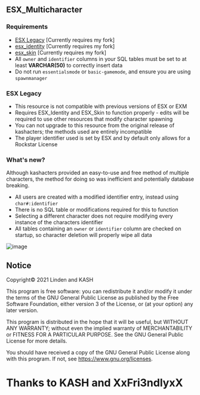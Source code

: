 ## ESX_Multicharacter
### Requirements
* [ESX Legacy](https://github.com/thelindat/es_extended) [Currently requires my fork]
* [esx_identity](https://github.com/thelindat/esx_identity) [Currently requires my fork]
* [esx_skin](https://github.com/thelindat/esx_skin) [Currently requires my fork]
* All `owner` and `identifier` columns in your SQL tables must be set to at least **VARCHAR(50)** to correctly insert data
* Do not run `essentialsmode` or `basic-gamemode`, and ensure you are using `spawnmanager`


### ESX Legacy  
* This resource is not compatible with previous versions of ESX or EXM
* Requires ESX_Identity and ESX_Skin to function properly - edits will be required to use other resources that modify character spawning
* You can not upgrade to this resource from the original release of kashacters; the methods used are entirely incompatible
* The player identifier used is set by ESX and by default only allows for a Rockstar License


### What's new?
Although kashacters provided an easy-to-use and free method of multiple characters, the method for doing so was inefficient and potentially database breaking.
* All users are created with a modified identifier entry, instead using `char#:identifier`
* There is no SQL table or modifications required for this to function
* Selecting a different character does not require modifying every instance of the characters identifier
* All tables containing an `owner` or `identifier` column are checked on startup, so character deletion will properly wipe all data


![image](https://user-images.githubusercontent.com/65407488/119008926-f71d5780-b9d5-11eb-882e-1c33862e8f42.png)


## Notice
Copyright© 2021 Linden and KASH

This program is free software: you can redistribute it and/or modify
it under the terms of the GNU General Public License as published by
the Free Software Foundation, either version 3 of the License, or
(at your option) any later version.

This program is distributed in the hope that it will be useful,
but WITHOUT ANY WARRANTY; without even the implied warranty of
MERCHANTABILITY or FITNESS FOR A PARTICULAR PURPOSE.  See the
GNU General Public License for more details.

You should have received a copy of the GNU General Public License
along with this program.  If not, see https://www.gnu.org/licenses.


# Thanks to KASH and XxFri3ndlyxX
